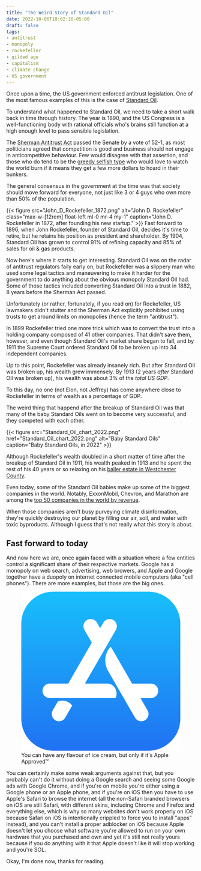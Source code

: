 ```yaml
---
title: "The Weird Story of Standard Oil"
date: 2022-10-06T10:02:10-05:00
draft: false
tags:
- antitrust
- monopoly
- rockefeller
- gilded age
- capitalism
- climate change
- US government
---
```

Once upon a time, the US government enforced antitrust legislation. One of the most famous examples of this is the case of [Standard Oil](https://en.wikipedia.org/wiki/Standard_Oil).

To understand what happened to Standard Oil, we need to take a short walk back
in time through history. The year is 1890, and the US Congress is a
well-functioning body with rational officials who's brains still function at a
high enough level to pass sensible legislation.

The [Sherman Antitrust Act](https://en.wikipedia.org/wiki/Sherman_Antitrust_Act)
passed the Senate by a vote of 52-1, as most politicians agreed that competition
is good and business should not engage in anticompetitive behaviour. Few would
disagree with that assertion, and those who do tend to be the [greedy selfish
type](https://en.wikipedia.org/wiki/Zero_to_One) who would love to watch the
world burn if it means they get a few more dollars to hoard in their bunkers.

The general consensus in the government at the time was that society should move
forward for everyone, not just like 3 or 4 guys who own more than 50% of the
population.

{{< figure
    src="John_D_Rockefeller_1872.png"
    alt="John D. Rockefeller"
    class="max-w-[12rem] float-left ml-0 mr-4 my-1"
    caption="John D. Rockefeller in 1872, after founding his new startup."
    >}}
Fast forward to 1896, when John Rockefeller, founder of Standard Oil, decides
it's time to retire, but he retains his position as president and shareholder.
By 1904, Standard Oil has grown to control 91% of refining capacity and 85% of
sales for oil & gas products.

Now here's where it starts to get interesting. Standard Oil was on the radar of
antitrust regulators faily early on, but Rockefeller was a slippery man who used
some legal tactics and maneuvering to make it harder for the government to do
anything about the obvious monopoly Standard Oil had. Some of those tactics
included converting Standard Oil into a trust in 1882, 8 years before the
Sherman Act passed.

Unfortunately (or rather, fortunately, if you read on) for Rockefeller, US
lawmakers didn't stutter and the Sherman Act explicitly prohibited using trusts
to get around limits on monopolies (hence the term "antitrust").

In 1899 Rockefeller tried one more trick which was to convert the trust into a
holding company composed of 41 other companies. That didn't save them, however,
and even though Standard Oil's market share began to fall, and by 1911 the
Supreme Court ordered Standard Oil to be broken up into 34 independent
companies.

Up to this point, Rockefeller was already insanely rich. But after Standard Oil
was broken up, his wealth grew immensely. By 1913 (2 years _after_ Standard Oil
was broken up), his wealth was about 3% of the _total US GDP_.

To this day, no one (not Elon, not Jeffrey) has come anywhere close to
Rockefeller in terms of wealth as a percentage of GDP.

The weird thing that happend after the breakup of Standard Oil was that many of the baby Standard Oils went on to become very successful, and they competed with each other.

{{< figure
  src="Standard_Oil_chart_2022.png"
  href="Standard_Oil_chart_2022.png"
  alt="Baby Standard Oils"
  caption="Baby Standard Oils, in 2022" >}}

Although Rockefeller's wealth doubled in a short matter of time after the
breakup of Standard Oil in 1911, his wealth peaked in 1913 and he spent the rest
of his 40 years or so relaxing on his [baller estate in Westchester
County](https://en.wikipedia.org/wiki/Kykuit).

Even today, some of the Standard Oil babies make up some of the biggest
companies in the world. Notably, ExxonMobil, Chevron, and Marathon are among the
[top 50 companies in the world by
revenue](https://en.wikipedia.org/wiki/List_of_largest_companies_by_revenue).

When those companies aren't busy purveying climate disinformation, they're
quickly destroying our planet by filling our air, soil, and water with toxic
byproducts. Although I guess that's not really what this story is about.

## Fast forward to today

And now here we are, once again faced with a situation where a few entities
control a significant share of their respective markets. Google has a monopoly
on web search, advertising, web browers, and Apple and Google together have a
duopoly on internet connected mobile computers (aka "cell phones"). There are
more examples, but those are the big ones.

<figure class="max-w-[16rem] float-right mr-0 ml-4 my-1">
  <img class="my-0 rounded-md" src="App_Store_(iOS).svg" alt="App Store" />
  <figcaption>You can have any flavour of ice cream, but only if it's Apple Approved&#8482;</figcaption>
</figure>

You can certainly make some weak arguments against that, but you probably can't
do it without doing a Google search and seeing some Google ads with Google
Chrome, and if you're on mobile you're either using a Google phone or an Apple
phone, and if you're on iOS then you have to use Apple's Safari to browse the
internet (all the non-Safari branded browsers on iOS are still Safari, with
different skins, including Chrome and Firefox and everything else, which is why
so many websites don't work properly on iOS because Safari on iOS is
intentionally crippled to force you to install "apps" instead), and you can't
install a proper adblocker on iOS because Apple doesn't let you choose what
software you're allowed to run on your own hardware that you purchased and own
and yet it's still not really yours because if you do anything with it that
Apple doesn't like it will stop working and you're SOL.

Okay, I'm done now, thanks for reading.
